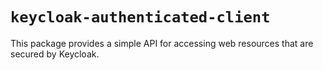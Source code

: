 
# `keycloak-authenticated-client`

This package provides a simple API for accessing web resources that
are secured by Keycloak.
